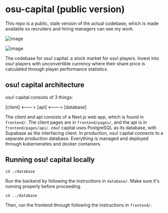 # osu-capital (public version)

This repo is a public, stale version of the actual codebase, which is made available so recruiters and hiring managers can see my work.  

![image](https://github.com/user-attachments/assets/3ecf7a6c-56c2-4001-91f1-dc014d4f7c0e)

![image](https://github.com/user-attachments/assets/80525b20-20b6-4098-a713-b9a7d0037934)


The codebase for osu! capital: a stock market for osu! players. Invest into osu! players with unconvertible currency where their share price is calculated through player performance statistics.

## osu! capital architecture

osu! capital consists of 3 things:

[client] <---> [api] <---> [database]

The client and api consists of a Next.js web app, which is found in `frontend/`. The client pages are in `frontend/pages/`, and the api is in `frontend/pages/api/`. osu! capital uses PostgreSQL as its database, with Supabase as the interfacing client. In production, osu! capital connects to a separate production database. Everything is managed and deployed through kubernenetes and docker containers.

## Running osu! capital locally

`cd ./database`

Run the backend by following the instructions in `database/`. Make sure it's running properly before proceeding.

`cd ../database`

Then, run the frontend through following the instructions in `frontend/`. 
